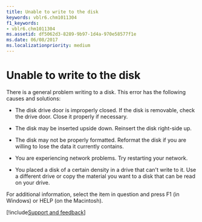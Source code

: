 ```yaml
---
title: Unable to write to the disk
keywords: vblr6.chm1011304
f1_keywords:
- vblr6.chm1011304
ms.assetid: df5062d3-8289-9b97-1d4a-970e58577f1e
ms.date: 06/08/2017
ms.localizationpriority: medium
---
```



# Unable to write to the disk

There is a general problem writing to a disk. This error has the following causes and solutions:



- The disk drive door is improperly closed. If the disk is removable, check the drive door. Close it properly if necessary.
    
- The disk may be inserted upside down. Reinsert the disk right-side up.
    
- The disk may not be properly formatted. Reformat the disk if you are willing to lose the data it currently contains.
    
- You are experiencing network problems. Try restarting your network.
    
- You placed a disk of a certain density in a drive that can't write to it. Use a different drive or copy the material you want to a disk that can be read on your drive.
    

For additional information, select the item in question and press F1 (in Windows) or HELP (on the Macintosh).

[!include[Support and feedback](~/includes/feedback-boilerplate.md)]
